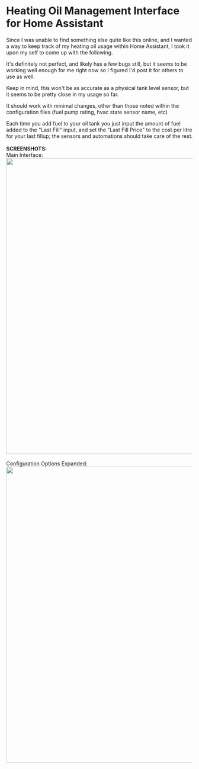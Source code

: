 # Heating Oil Management Interface for Home Assistant
Since I was unable to find something else quite like this online, and I wanted a way to keep track of my heating oil usage within Home Assistant, I took it upon my self to come up with the following.

It's definitely not perfect, and likely has a few bugs still, but it seems to be working well enough for me right now so I figured I'd post it for others to use as well.

Keep in mind, this won't be as accurate as a physical tank level sensor, but it seems to be pretty close in my usage so far.

It should work with minimal changes, other than those noted within the configuration files (fuel pump rating, hvac state sensor name, etc)

Each time you add fuel to your oil tank you just input the amount of fuel added to the "Last Fill" input, and set the "Last Fill Price" to the cost per litre for your last fillup; the sensors and automations should take care of the rest.
<br/>
<br/>
**SCREENSHOTS:**
<br/>
Main Interface:
<img src="https://i.imgur.com/4rABENQ.jpg" width="800px">
<br/>
<br/>
Configuration Options Expanded:
<img src="https://i.imgur.com/iZ2vzBM.jpg" width="800px">
<br/>

